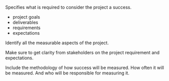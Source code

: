 
Specifies what is required to consider the project a success.

- project goals
- deliverables
- requirements
- expectations

Identify all the measurable aspects of the project.

Make sure to get clarity from stakeholders on the project requirement and expectations.

Include the methodology of how success will be measured. How often it will be measured. And who will be responsible for measuring it.

